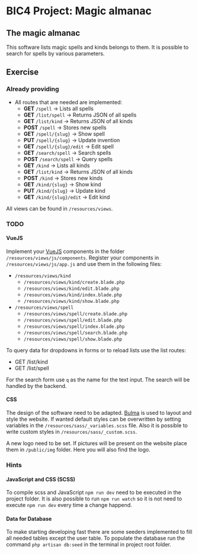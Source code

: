 # BIC4 Project: Magic almanac

## The magic almanac

This software lists magic spells and kinds belongs to them.
It is possible to search for spells by various parameters.

## Exercise

### Already providing

 * All routes that are needed are implemented:
     * **GET** ```/spell``` &rarr; Lists all spells
     * **GET** ```/list/spell``` &rarr; Returns JSON of all spells
     * **GET** ```/list/kind``` &rarr; Returns JSON of all kinds
     * **POST** ```/spell``` &rarr; Stores new spells
     * **GET** ```/spell/{slug}``` &rarr; Show spell
     * **PUT** ```/spell/{slug}``` &rarr; Update invention
     * **GET** ```/spell/{slug}/edit``` &rarr; Edit spell
     * **GET** ```/search/spell``` &rarr; Search spells
     * **POST** ```/search/spell``` &rarr; Query spells
     * **GET** ```/kind``` &rarr; Lists all kinds
     * **GET** ```/list/kind``` &rarr; Returns JSON of all kinds
     * **POST** ```/kind``` &rarr; Stores new kinds
     * **GET** ```/kind/{slug}``` &rarr; Show kind
     * **PUT** ```/kind/{slug}``` &rarr; Update kind
     * **GET** ```/kind/{slug}/edit``` &rarr; Edit kind

All views can be found in ```/resources/views```.

### TODO

#### VueJS

Implement your [VueJS](https://vue.js) components in the folder ```/resources/views/js/components```.
Register your components in ```/resources/views/js/app.js``` and use them in the following files:

 * ```/resources/views/kind```
     * ```/resources/views/kind/create.blade.php```
     * ```/resources/views/kind/edit.blade.php```
     * ```/resources/views/kind/index.blade.php```
     * ```/resources/views/kind/show.blade.php```
 * ```/resources/views/spell```
      * ```/resources/views/spell/create.blade.php```
      * ```/resources/views/spell/edit.blade.php```
      * ```/resources/views/spell/index.blade.php```
      * ```/resources/views/spell/search.blade.php```
      * ```/resources/views/spell/show.blade.php```
      
To query data for dropdowns in forms or to reload lists use the list routes:
 * GET /list/kind
 * GET /list/spell
 
For the search form use ```q``` as the name for the text input.
The search will be handled by the backend.

#### CSS

The design of the software need to be adapted.
[Bulma](https://bulma.io) is used to layout and style the website.
If wanted default styles can be overwritten by setting variables in the ```/resources/sass/_variables.scss``` file.
Also it is possible to write custom styles in ```/resources/sass/_custom.scss```.

A new logo need to be set. If pictures will be present on the website place them in ```/public/img``` folder.
Here you will also find the logo.

### Hints

#### JavaScript and CSS (SCSS)

To compile scss and JavaScript ```npm run dev``` need to be executed in the project folder.
It is also possible to run ```npm run watch``` so it is not need to execute ```npm run dev``` every time a change happend. 

#### Data for Database

To make starting developing fast there are some seeders implemented to fill all needed tables except the user table.
To populate the database run the command ```php artisan db:seed``` in the terminal in project root folder.
